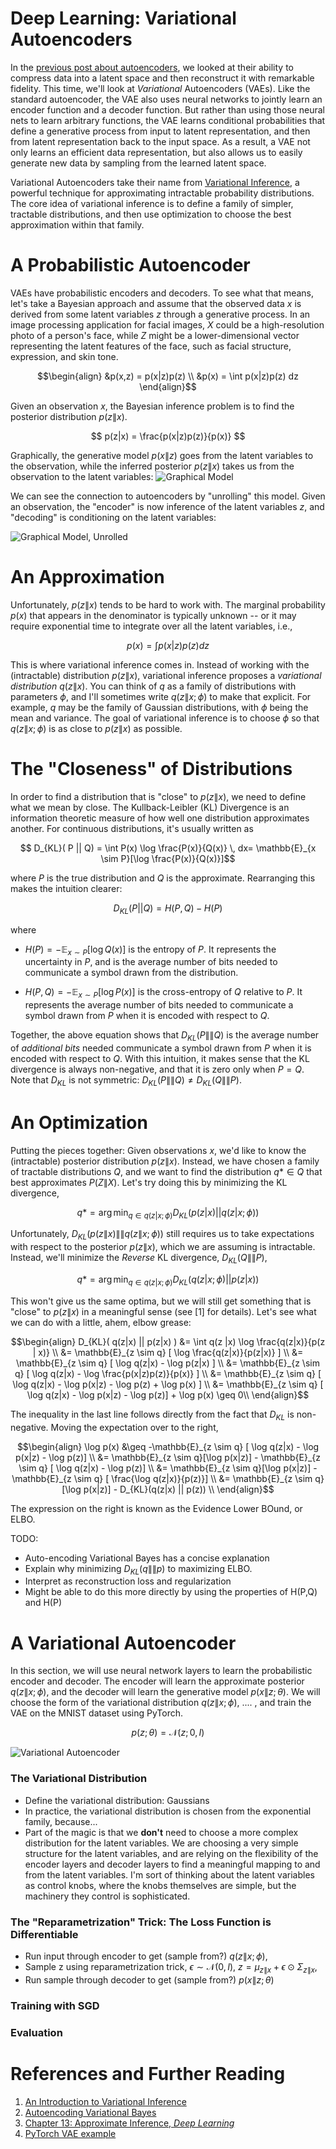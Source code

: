 # Deep Learning: Variational Autoencoders
In the [previous post about autoencoders](https://mfaulk.github.io/2024/07/26/pytorch-ae.html), we looked at their ability to compress data into a latent space and then reconstruct it with remarkable fidelity. This time, we'll look at *Variational* Autoencoders (VAEs). Like the standard autoencoder, the VAE also uses neural networks to jointly learn an encoder function and a decoder function. But rather than using those neural nets to learn arbitrary functions, the VAE learns conditional probabilities that define a generative process from input to latent representation, and then from latent representation back to the input space. As a result, a VAE not only learns an efficient data representation, but also allows us to easily generate new data by sampling from the learned latent space.

Variational Autoencoders take their name from [Variational Inference](https://arxiv.org/abs/1601.00670), a powerful technique for approximating intractable probability distributions. The core idea of variational inference is to define a family of simpler, tractable distributions, and then use optimization to choose the best approximation within that family. 

# A Probabilistic Autoencoder
VAEs have probabilistic encoders and decoders. To see what that means, let's take a Bayesian approach and assume that the observed data $x$ is derived from some latent variables $z$ through a generative process. In an image processing application for facial images, $X$ could be a high-resolution photo of a person's face, while $Z$ might be a lower-dimensional vector representing the latent features of the face, such as facial structure, expression, and skin tone. 

$$\begin{align}
&p(x,z) = p(x|z)p(z) \\
&p(x) = \int p(x|z)p(z) dz 
\end{align}$$

Given an observation $x$, the Bayesian inference problem is to find the posterior distribution $p(z \| x)$. 

$$ p(z|x) = \frac{p(x|z)p(z)}{p(x)} $$

Graphically, the generative model $p(x \| z)$ goes from the latent variables to the observation, while the inferred posterior $p(z \| x)$ takes us from the observation to the latent variables:
![Graphical Model](/assets/images/vae_graphical_model.png)

We can see the connection to autoencoders by "unrolling" this model. Given an observation, the "encoder" is now inference of the latent variables $z$, and "decoding" is conditioning on the latent variables:

![Graphical Model, Unrolled](/assets/images/vae_unrolled.png)

# An Approximation

Unfortunately, $p(z \| x)$ tends to be hard to work with. The marginal probability $p(x)$ that appears in the denominator is typically unknown -- or it may require exponential time to integrate over all the latent variables, i.e., 

$$ p(x) = \int p(x|z)p(z) dz $$

This is where variational inference comes in. Instead of working with the (intractable) distribution $p(z \| x)$, variational inference proposes a *variational distribution* $q( z \| x)$. You can think of $q$ as a family of distributions with parameters $\phi$, and I'll sometimes write $q( z \| x; \phi)$ to make that explicit. For example, $q$ may be the family of Gaussian distributions, with $\phi$ being the mean and variance. The goal of variational inference is to choose $\phi$ so that $q( z \| x; \phi)$ is as close to $p( z \| x)$ as possible.

 
# The "Closeness" of Distributions
In order to find a distribution that is "close" to $p(z \| x)$, we need to define what we mean by close. The Kullback-Leibler (KL) Divergence is an information theoretic measure of how well one distribution approximates another. For continuous distributions, it's usually written as

$$ D_{KL}( P || Q) = \int P(x) \log \frac{P(x)}{Q(x)} \, dx= \mathbb{E}_{x \sim P}[\log \frac{P(x)}{Q(x)}]$$

where $P$ is the true distribution and $Q$ is the approximate. Rearranging this makes the intuition clearer:


$$ D_{KL}( P || Q) = H(P,Q) - H(P) $$ 


where
- $H(P) = - \mathbb{E}_{x \sim P} [ \log Q(x) ]$ is the entropy of $P$. It represents the uncertainty in $P$, and is the average number of bits needed to communicate a symbol drawn from the distribution. 

- $H(P,Q) = - \mathbb{E}_{x \sim P} [ \log P(x) ]$ is the cross-entropy of $Q$ relative to $P$. It represents the average number of bits needed to communicate a symbol drawn from $P$ when it is encoded with respect to $Q$. 

Together, the above equation shows that $D_{KL}(P \|\| Q)$ is the average number of *additional bits* needed communicate a symbol drawn from $P$ when it is encoded with respect to $Q$. With this intuition, it makes sense that the KL divergence is always non-negative, and that it is zero only when $P = Q$. Note that $D_{KL}$ is not symmetric: $D_{KL}(P \|\| Q) \ne D_{KL}(Q \|\| P)$. 

# An Optimization
Putting the pieces together: Given observations $x$, we'd like to know the (intractable) posterior distribution $p(z \| x)$. Instead, we have chosen a family of tractable distributions $Q$, and we want to find the distribution $q* \in Q$ that best approximates $P(Z \| X)$. Let's try doing this by minimizing the KL divergence,

$$ q* = \arg \min_{q \in q(z | x; \phi)} D_{KL}( p(z | x) || q(z | x; \phi))$$

Unfortunately, $D_{KL}( p(z \| x) \|\| q(z \| x; \phi))$ still requires us to take expectations with respect to the posterior $p(z \| x)$, which we are assuming is intractable. Instead, we'll minimize the *Reverse* KL divergence, $D_{KL}(Q \|\| P)$, 

$$ q* = \arg \min_{q \in q(z | x; \phi)} D_{KL}( q(z | x; \phi) || p(z | x) )$$


This won't give us the same optima, but we will still get something that is "close" to $p(z\|x)$ in a meaningful sense (see [1] for details). Let's see what we can do with a little, ahem, elbow grease:


$$\begin{align}
 D_{KL}( q(z|x) || p(z|x) ) &= \int q(z |x) \log \frac{q(z|x)}{p(z | x)} \\
 &= \mathbb{E}_{z \sim q} [ \log \frac{q(z|x)}{p(z|x)} ] \\
 &= \mathbb{E}_{z \sim q} [ \log q(z|x) - \log p(z|x) ] \\
 &= \mathbb{E}_{z \sim q} [ \log q(z|x) - \log \frac{p(x|z)p(z)}{p(x)} ] \\
 &= \mathbb{E}_{z \sim q} [ \log q(z|x) - \log p(x|z) - \log p(z) + \log p(x) ] \\
 &= \mathbb{E}_{z \sim q} [ \log q(z|x) - \log p(x|z) - \log p(z)] + \log p(x)  \geq 0\\
\end{align}$$

The inequality in the last line follows directly from the fact that $D_{KL}$ is non-negative. Moving the expectation over to the right,

$$\begin{align}
\log p(x) &\geq -\mathbb{E}_{z \sim q} [ \log q(z|x) - \log p(x|z) - \log p(z)] \\ 
&= \mathbb{E}_{z \sim q}[\log p(x|z)] - \mathbb{E}_{z \sim q} [ \log q(z|x) - \log p(z)] \\ 
&= \mathbb{E}_{z \sim q}[\log p(x|z)] - \mathbb{E}_{z \sim q} [ \frac{\log q(z|x)}{p(z)}] \\ 
&= \mathbb{E}_{z \sim q}[\log p(x|z)] - D_{KL}(q(z|x) || p(z)) \\ 
\end{align}$$

The expression on the right is known as the Evidence Lower BOund, or ELBO.

TODO:
- Auto-encoding Variational Bayes has a concise explanation
- Explain why minimizing $D_{KL}(q \|\| p)$ to maximizing ELBO.
- Interpret as reconstruction loss and regularization
- Might be able to do this more directly by using the properties of H(P,Q) and H(P)

# A Variational Autoencoder
In this section, we will use neural network layers to learn the probabilistic encoder and decoder. The encoder will learn the approximate posterior $q(z \| x; \phi)$, and the decoder will learn the generative model $p(x \| z; \theta)$. We will choose the form of the variational distribution $q(z \| x; \phi)$, .... , and train the VAE on the MNIST dataset using PyTorch.

$$ p(z; \theta) = \mathcal{N}(z; 0, I) $$

![Variational Autoencoder](/assets/images/variational_autoencoder.png)

### The Variational Distribution
- Define the variational distribution: Gaussians
- In practice, the variational distribution is chosen from the exponential family, because...
- Part of the magic is that we **don't** need to choose a more complex distribution for the latent variables. We are choosing a very simple structure for the latent variables, and are relying on the flexibility of the encoder layers and decoder layers to find a meaningful mapping to and from the latent variables. I'm sort of thinking about the latent variables as control knobs, where the knobs themselves are simple, but the machinery they control is sophisticated. 

### The "Reparametrization" Trick: The Loss Function is Differentiable
- Run input through encoder to get (sample from?) $q(z \| x; \phi)$,
- Sample z using reparametrization trick, $\epsilon \sim \mathcal{N}(0,I)$, $z = \mu_{z\|x} + \epsilon \odot \Sigma_{z\|x}$,
- Run sample through decoder to get (sample from?) $p(x \| z ; \theta)$

### Training with SGD

### Evaluation


# References and Further Reading

1.  [An Introduction to Variational Inference](https://arxiv.org/pdf/2108.13083)
1.  [Autoencoding Variational Bayes](https://arxiv.org/pdf/1312.6114)
1. [Chapter 13: Approximate Inference, *Deep Learning*](https://www.deeplearningbook.org/contents/inference.html)
1. [PyTorch VAE example](https://github.com/pytorch/examples/blob/main/vae/main.py)





